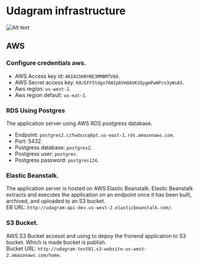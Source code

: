 # Udagram infrastructure

![Alt text](https://file%2B.vscode-resource.vscode-cdn.net/Users/dungbv4.jits/Documents/Learning/Udacity/lasttest/nd0067-c4-deployment-process-project-starter/Docs/Architecture%20Diagrams/Architecture_Diagram.drawio.png?version%3D1691292073500)

## AWS
### Configure credentials aws.
- AWS Access key id: `AKIAS5KNYNE3MMBMTV66`.
- AWS Secret access key: `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`.
- Aws region: `us-west-2`.
- Aws region default: `us-eat-1`.

### RDS Using Postgres
The application server using AWS RDS postgress database.

- Endpoint: `postgres2.czfwdxzcq6pt.us-east-1.rds.amazonaws.com`.
- Port: 5432.
- Postgress database: `postgres2`.
- Postgress user: `postgres`.
- Postgress password: `postgres124`.

### Elastic Beanstalk.
The application server is hosted on AWS Elastic Beanstalk. Elastic Beanstalk extracts and executes the application on an endpoint once it has been built, archived, and uploaded to an S3 bucket.
</br>
EB URL: `http://udagram-api-dev.us-west-2.elasticbeanstalk.com/`.

### S3 Bucket.
AWS S3 Bucket accesst and using to depoy the fronend application to S3 bucket. Which is made bucket is publish.
</br>
Bucket URL: `http://udagram-test01.s3-website-us-west-2.amazonaws.com/home`.
